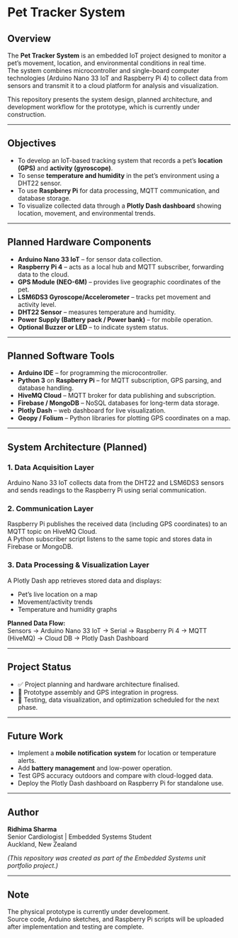 # Pet Tracker System

## Overview
The **Pet Tracker System** is an embedded IoT project designed to monitor a pet’s movement, location, and environmental conditions in real time.  
The system combines microcontroller and single-board computer technologies (Arduino Nano 33 IoT and Raspberry Pi 4) to collect data from sensors and transmit it to a cloud platform for analysis and visualization.

This repository presents the system design, planned architecture, and development workflow for the prototype, which is currently under construction.

---

## Objectives
- To develop an IoT-based tracking system that records a pet’s **location (GPS)** and **activity (gyroscope)**.  
- To sense **temperature and humidity** in the pet’s environment using a DHT22 sensor.  
- To use **Raspberry Pi** for data processing, MQTT communication, and database storage.  
- To visualize collected data through a **Plotly Dash dashboard** showing location, movement, and environmental trends.  

---

## Planned Hardware Components
- **Arduino Nano 33 IoT** – for sensor data collection.  
- **Raspberry Pi 4** – acts as a local hub and MQTT subscriber, forwarding data to the cloud.  
- **GPS Module (NEO-6M)** – provides live geographic coordinates of the pet.  
- **LSM6DS3 Gyroscope/Accelerometer** – tracks pet movement and activity level.  
- **DHT22 Sensor** – measures temperature and humidity.  
- **Power Supply (Battery pack / Power bank)** – for mobile operation.  
- **Optional Buzzer or LED** – to indicate system status.  

---

## Planned Software Tools
- **Arduino IDE** – for programming the microcontroller.  
- **Python 3** on **Raspberry Pi** – for MQTT subscription, GPS parsing, and database handling.  
- **HiveMQ Cloud** – MQTT broker for data publishing and subscription.  
- **Firebase / MongoDB** – NoSQL databases for long-term data storage.  
- **Plotly Dash** – web dashboard for live visualization.  
- **Geopy / Folium** – Python libraries for plotting GPS coordinates on a map.  

---

## System Architecture (Planned)

### 1. Data Acquisition Layer  
Arduino Nano 33 IoT collects data from the DHT22 and LSM6DS3 sensors and sends readings to the Raspberry Pi using serial communication.

### 2. Communication Layer  
Raspberry Pi publishes the received data (including GPS coordinates) to an MQTT topic on HiveMQ Cloud.  
A Python subscriber script listens to the same topic and stores data in Firebase or MongoDB.

### 3. Data Processing & Visualization Layer  
A Plotly Dash app retrieves stored data and displays:  
- Pet’s live location on a map  
- Movement/activity trends  
- Temperature and humidity graphs  

**Planned Data Flow:**  
Sensors → Arduino Nano 33 IoT → Serial → Raspberry Pi 4 → MQTT (HiveMQ) → Cloud DB → Plotly Dash Dashboard

---

## Project Status
- ✅ Project planning and hardware architecture finalised.  
- 🔄 Prototype assembly and GPS integration in progress.  
- 🧪 Testing, data visualization, and optimization scheduled for the next phase.  

---

## Future Work
- Implement a **mobile notification system** for location or temperature alerts.  
- Add **battery management** and low-power operation.  
- Test GPS accuracy outdoors and compare with cloud-logged data.  
- Deploy the Plotly Dash dashboard on Raspberry Pi for standalone use.  

---

## Author
**Ridhima Sharma**  
Senior Cardiologist | Embedded Systems Student  
Auckland, New Zealand  

*(This repository was created as part of the Embedded Systems unit portfolio project.)*

---

## Note
The physical prototype is currently under development.  
Source code, Arduino sketches, and Raspberry Pi scripts will be uploaded after implementation and testing are complete.
